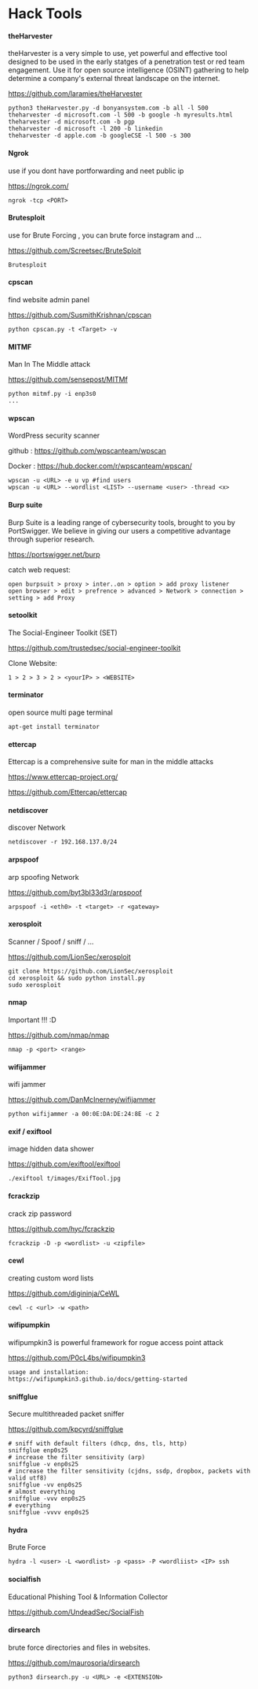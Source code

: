 # Hack Tools

#### theHarvester

theHarvester is a very simple to use, yet powerful and effective tool designed to be used in the early statges of a
penetration test or red team engagement. Use it for open source intelligence (OSINT) gathering to help determine a
company's external threat landscape on the internet.

https://github.com/laramies/theHarvester
```
python3 theHarvester.py -d bonyansystem.com -b all -l 500
theharvester -d microsoft.com -l 500 -b google -h myresults.html
theharvester -d microsoft.com -b pgp
theharvester -d microsoft -l 200 -b linkedin
theharvester -d apple.com -b googleCSE -l 500 -s 300
```

#### Ngrok
use if you dont have portforwarding and neet public ip

https://ngrok.com/
```
ngrok -tcp <PORT>
```
#### Brutesploit
use for Brute Forcing , you can brute force instagram and ...

https://github.com/Screetsec/BruteSploit
```
Brutesploit
```
#### cpscan
find website admin panel

https://github.com/SusmithKrishnan/cpscan
```
python cpscan.py -t <Target> -v
```
#### MITMF
Man In The Middle attack

https://github.com/sensepost/MITMf
```
python mitmf.py -i enp3s0
...
```
#### wpscan
WordPress security scanner

github : https://github.com/wpscanteam/wpscan

Docker : https://hub.docker.com/r/wpscanteam/wpscan/
```
wpscan -u <URL> -e u vp #find users
wpscan -u <URL> --wordlist <LIST> --username <user> -thread <x>
```
#### Burp suite
Burp Suite is a leading range of cybersecurity tools, brought to you by PortSwigger. We believe in giving our users a competitive advantage through superior research.

https://portswigger.net/burp

catch web request:
```
open burpsuit > proxy > inter..on > option > add proxy listener
open browser > edit > prefrence > advanced > Network > connection > setting > add Proxy
```
#### setoolkit
The Social-Engineer Toolkit (SET)

https://github.com/trustedsec/social-engineer-toolkit

Clone Website:
```
1 > 2 > 3 > 2 > <yourIP> > <WEBSITE>
```
#### terminator
open source multi page terminal
```
apt-get install terminator
```

#### ettercap
Ettercap is a comprehensive suite for man in the middle attacks

https://www.ettercap-project.org/

https://github.com/Ettercap/ettercap

#### netdiscover
discover Network
```
netdiscover -r 192.168.137.0/24
```

#### arpspoof
arp spoofing Network

https://github.com/byt3bl33d3r/arpspoof
```
arpspoof -i <eth0> -t <target> -r <gateway>
```

#### xerosploit
Scanner / Spoof / sniff / ...

https://github.com/LionSec/xerosploit
```
git clone https://github.com/LionSec/xerosploit
cd xerosploit && sudo python install.py
sudo xerosploit
```

#### nmap
Important !!! :D

https://github.com/nmap/nmap
```
nmap -p <port> <range>
```

#### wifijammer
wifi jammer

https://github.com/DanMcInerney/wifijammer
```
python wifijammer -a 00:0E:DA:DE:24:8E -c 2
```

#### exif / exiftool
image hidden data shower

https://github.com/exiftool/exiftool
```
./exiftool t/images/ExifTool.jpg
```
#### fcrackzip
crack zip password

https://github.com/hyc/fcrackzip
```
fcrackzip -D -p <wordlist> -u <zipfile>
```

#### cewl
creating custom word lists

https://github.com/digininja/CeWL
```
cewl -c <url> -w <path>
```

#### wifipumpkin
wifipumpkin3 is powerful framework for rogue access point attack

https://github.com/P0cL4bs/wifipumpkin3
```
usage and installation:
https://wifipumpkin3.github.io/docs/getting-started
```

#### sniffglue
Secure multithreaded packet sniffer

https://github.com/kpcyrd/sniffglue
```
# sniff with default filters (dhcp, dns, tls, http)
sniffglue enp0s25
# increase the filter sensitivity (arp)
sniffglue -v enp0s25
# increase the filter sensitivity (cjdns, ssdp, dropbox, packets with valid utf8)
sniffglue -vv enp0s25
# almost everything
sniffglue -vvv enp0s25
# everything
sniffglue -vvvv enp0s25
```

#### hydra
Brute Force
```
hydra -l <user> -L <wordlist> -p <pass> -P <wordliist> <IP> ssh
```

#### socialfish
Educational Phishing Tool & Information Collector

https://github.com/UndeadSec/SocialFish

#### dirsearch
brute force directories and files in websites.

https://github.com/maurosoria/dirsearch
```
python3 dirsearch.py -u <URL> -e <EXTENSION>
```
